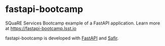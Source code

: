 # fastapi-bootcamp

SQuaRE Services Bootcamp example of a FastAPI application.
Learn more at https://fastapi-bootcamp.lsst.io

fastapi-bootcamp is developed with [FastAPI](https://fastapi.tiangolo.com) and [Safir](https://safir.lsst.io).
